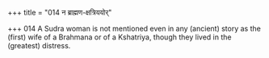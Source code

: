 +++
title = "014 न ब्राह्मण-क्षत्रिययोर्"

+++
014	A Sudra woman is not mentioned even in any (ancient) story as the (first) wife of a Brahmana or of a Kshatriya, though they lived in the (greatest) distress.